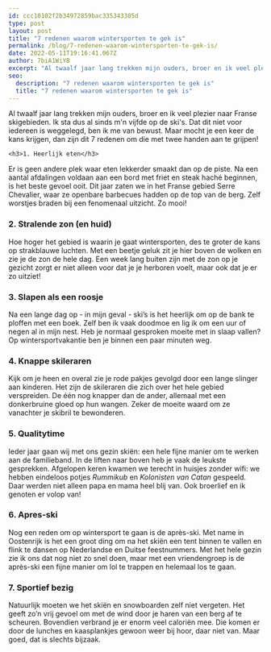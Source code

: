 ```yaml
---
id: ccc10102f2b34972859bac335343305d
type: post
layout: post
title: "7 redenen waarom wintersporten te gek is"
permalink: /blog/7-redenen-waarom-wintersporten-te-gek-is/
date: 2022-05-11T19:16:41.067Z
author: 7biA1WiYB
excerpt: "Al twaalf jaar lang trekken mijn ouders, broer en ik veel plezier naar Franse skigebieden. Ik sta dus al sinds m'n vijfde op de ski's. Dat dit niet voor iedereen is weggelegd, ben ik me van bewust. Maar mocht je een keer de kans krijgen, dan zijn dit 7 redenen om die met twee handen aan te grijpen!  "
seo:
  description: "7 redenen waarom wintersporten te gek is"
  title: "7 redenen waarom wintersporten te gek is"
---
```

Al twaalf jaar lang trekken mijn ouders, broer en ik veel plezier naar Franse skigebieden. Ik sta dus al sinds m'n vijfde op de ski's. Dat dit niet voor iedereen is weggelegd, ben ik me van bewust. Maar mocht je een keer de kans krijgen, dan zijn dit 7 redenen om die met twee handen aan te grijpen!  

    <h3>1. Heerlijk eten</h3>
<p>Er is geen andere plek waar eten lekkerder smaakt dan op de piste. Na een aantal afdalingen voldaan aan een bord met friet en steak haché beginnen, is het beste gevoel ooit. Dit jaar zaten we in het Franse gebied Serre Chevalier, waar ze openbare barbecues hadden op de top van de berg. Zelf worstjes braden bij een fenomenaal uitzicht. Zo mooi!</p>
<h3>2. Stralende zon (en huid)</h3>
<p>Hoe hoger het gebied is waarin je gaat wintersporten, des te groter de kans op strakblauwe luchten. Met een beetje geluk zit je hier boven de wolken en zie je de zon de hele dag. Een week lang buiten zijn met de zon op je gezicht zorgt er niet alleen voor dat je je herboren voelt, maar ook dat je er zo uitziet!</p>
<h3>3. Slapen als een roosje</h3>
<p>Na een lange dag op - in mijn geval - ski’s is het heerlijk om op de bank te ploffen met een boek. Zelf ben ik vaak doodmoe en lig ik om een uur of negen al in mijn nest. Heb je normaal gesproken moeite met in slaap vallen? Op wintersportvakantie ben je binnen een paar minuten weg.</p>
<h3>4. Knappe skileraren</h3>
<p>Kijk om je heen en overal zie je rode pakjes gevolgd door een lange slinger aan kinderen. Het zijn de skileraren die zich over het hele gebied verspreiden. De één nog knapper dan de ander, allemaal met een donkerbruine gloed op hun wangen. Zeker de moeite waard om ze vanachter je skibril te bewonderen.</p>
<h3>5. Qualitytime</h3>
<p>Ieder jaar gaan wij met ons gezin skiën: een hele fijne manier om te werken aan de familieband. In de liften naar boven heb je vaak de leukste gesprekken. Afgelopen keren kwamen we terecht in huisjes zonder wifi: we hebben eindeloos potjes <em>Rummikub </em>en <em>Kolonisten van Catan</em> gespeeld. Daar werden niet alleen papa en mama heel blij van. Ook broerlief en ik genoten er volop van!</p>
<h3>6. Apres-ski</h3>
<p>Nog een reden om op wintersport te gaan is de après-ski. Met name in Oostenrijk is het een groot ding om na het skiën een tent binnen te vallen en flink te dansen op Nederlandse en Duitse feestnummers. Met het hele gezin zie ik ons dat nog niet zo snel doen, maar met een vriendengroep is de après-ski een fijne manier om lol te trappen en helemaal los te gaan.</p>
<h3>7. Sportief bezig</h3>
<p>Natuurlijk moeten we het skiën en snowboarden zelf niet vergeten. Het geeft zo’n vrij gevoel om met de wind door je haren van een berg af te scheuren. Bovendien verbrand je er enorm veel caloriën mee. Die komen er door de lunches en kaasplankjes gewoon weer bij hoor, daar niet van. Maar goed, dat is slechts bijzaak.</p>  
